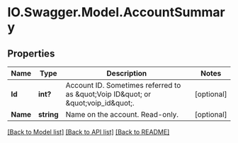 # IO.Swagger.Model.AccountSummary
## Properties

Name | Type | Description | Notes
------------ | ------------- | ------------- | -------------
**Id** | **int?** | Account ID. Sometimes referred to as \&quot;Voip ID\&quot; or \&quot;voip_id\&quot;. | [optional] 
**Name** | **string** | Name on the account. Read-only. | [optional] 

[[Back to Model list]](../README.md#documentation-for-models) [[Back to API list]](../README.md#documentation-for-api-endpoints) [[Back to README]](../README.md)

